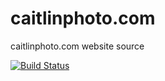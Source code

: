 caitlinphoto.com
================

caitlinphoto.com website source

[![Build Status](https://travis-ci.org/davidneudorfer/caitlinphoto.com.svg?branch=master)](https://travis-ci.org/davidneudorfer/caitlinphoto.com)
